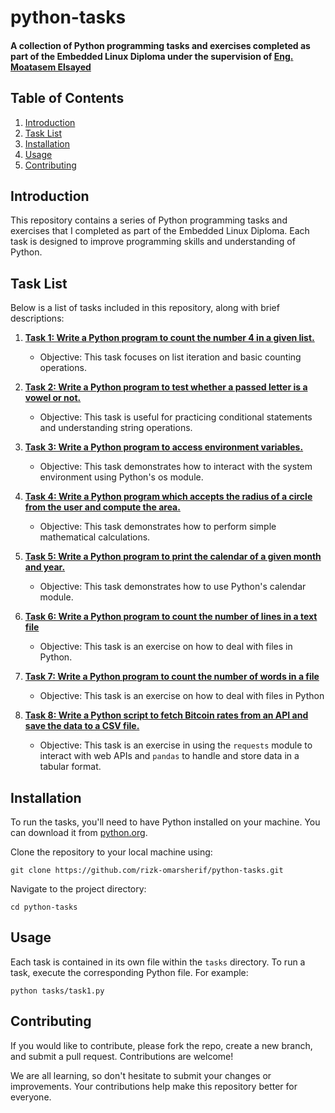 # python-tasks

#### A collection of Python programming tasks and exercises completed as part of the Embedded Linux Diploma under the supervision of [Eng. Moatasem Elsayed](https://www.linkedin.com/in/moatasem-el-sayed/)

## Table of Contents
1. [Introduction](#introduction)
2. [Task List](#task-list)
3. [Installation](#installation)
4. [Usage](#usage)
5. [Contributing](#contributing)

## Introduction
This repository contains a series of Python programming tasks and exercises that I completed as part of the Embedded Linux Diploma. Each task is designed to improve programming skills and understanding of Python.

## Task List
Below is a list of tasks included in this repository, along with brief descriptions:

1. **[Task 1: Write a Python program to count the number 4 in a given list.](tasks/task1.py)**
   - Objective: This task focuses on list iteration and basic counting operations.

2. **[Task 2: Write a Python program to test whether a passed letter is a vowel or not.](tasks/task2.py)**
   - Objective: This task is useful for practicing conditional statements and understanding string operations.

3. **[Task 3: Write a Python program to access environment variables.](tasks/task3.py)**
   - Objective: This task demonstrates how to interact with the system environment using Python's os module.

4. **[Task 4: Write a Python program which accepts the radius of a circle from the user and compute the area.](tasks/task4.py)**
   - Objective: This task demonstrates how to perform simple mathematical calculations.

5. **[Task 5: Write a Python program to print the calendar of a given month and year.](tasks/task5.py)**
   - Objective: This task demonstrates how to use Python's calendar module.

6. **[Task 6: Write a Python program to count the number of lines in a text file](tasks/task6.py)**
   - Objective: This task is an exercise on how to deal with files in Python.

7. **[Task 7: Write a Python program to count the number of words in a file](tasks/task7.py)**
   - Objective: This task is an exercise on how to deal with files in Python

8. **[Task 8: Write a Python script to fetch Bitcoin rates from an API and save the data to a CSV file.](tasks/task8.py)**
   - Objective: This task is an exercise in using the `requests` module to interact with web APIs and `pandas` to handle and store data in a tabular format.

## Installation
To run the tasks, you'll need to have Python installed on your machine. You can download it from [python.org](https://www.python.org/).

Clone the repository to your local machine using:
```
git clone https://github.com/rizk-omarsherif/python-tasks.git
```

Navigate to the project directory:
```
cd python-tasks
```

## Usage
Each task is contained in its own file within the `tasks` directory. To run a task, execute the corresponding Python file. For example:
```
python tasks/task1.py
```

## Contributing
If you would like to contribute, please fork the repo, create a new branch, and submit a pull request. Contributions are welcome!

We are all learning, so don't hesitate to submit your changes or improvements. Your contributions help make this repository better for everyone.
